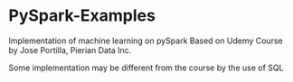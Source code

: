 # PySpark-Examples
Implementation of machine learning on pySpark
Based on Udemy Course by Jose Portilla, Pierian Data Inc.

Some implementation may be different from the course by the use of SQL
